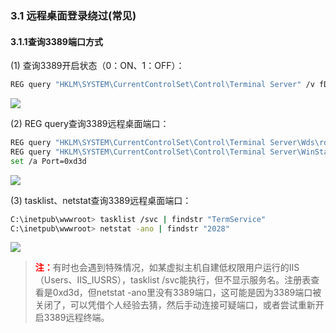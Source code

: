 ### 3.1 远程桌面登录绕过(常见)

#### 3.1.1查询3389端口方式

(1) 查询3389开启状态（0：ON、1：OFF）：

```bash
REG query "HKLM\SYSTEM\CurrentControlSet\Control\Terminal Server" /v fDenyTSConnections
```

![](C:\Users\Shadow9\Desktop\第3章：远程桌面绕过\Images\3.1.1.png)



(2) REG query查询3389远程桌面端口：

```bash
REG query "HKLM\SYSTEM\CurrentControlSet\Control\Terminal Server\Wds\rdpwd\Tds" /s
REG query "HKLM\SYSTEM\CurrentControlSet\Control\Terminal Server\WinStations\RDP-Tcp" /v PortNumber
set /a Port=0xd3d
```

![](C:\Users\Shadow9\Desktop\第3章：远程桌面绕过\Images\3.1.2.png)


(3) tasklist、netstat查询3389远程桌面端口：

```bash
C:\inetpub\wwwroot> tasklist /svc | findstr "TermService"
C:\inetpub\wwwroot> netstat -ano | findstr "2028"
```

![](C:\Users\Shadow9\Desktop\第3章：远程桌面绕过\Images\3.1.3.png)


> <font color=red>**注：**</font>有时也会遇到特殊情况，如某虚拟主机自建低权限用户运行的IIS（Users、IIS_IUSRS），tasklist /svc能执行，但不显示服务名。注册表查看是0xd3d，但netstat -ano里没有3389端口，这可能是因为3389端口被关闭了，可以凭借个人经验去猜，然后手动连接可疑端口，或者尝试重新开启3389远程终端。